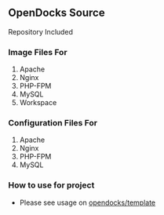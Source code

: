 ## OpenDocks Source

Repository Included

### Image Files For

1. Apache
2. Nginx
3. PHP-FPM
4. MySQL
5. Workspace

### Configuration Files For

1. Apache
2. Nginx
3. PHP-FPM
4. MySQL

### How to use for project
- Please see usage on [opendocks/template](https://github.com/opendocks/template/blob/master/README.md) 

